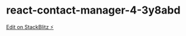 # react-contact-manager-4-3y8abd

[Edit on StackBlitz ⚡️](https://stackblitz.com/edit/react-contact-manager-4-3y8abd)